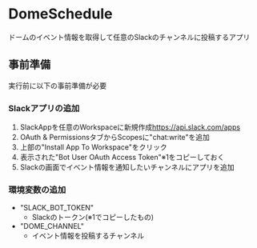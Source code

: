 # DomeSchedule

ドームのイベント情報を取得して任意のSlackのチャンネルに投稿するアプリ

## 事前準備

実行前に以下の事前準備が必要

### Slackアプリの追加

1. SlackAppを任意のWorkspaceに新規作成<https://api.slack.com/apps>
2. OAuth & PermissionsタブからScopesに"chat:write"を追加
3. 上部の"Install App To Workspace"をクリック
4. 表示された"Bot User OAuth Access Token"※1をコピーしておく
5. Slackの画面でイベント情報を通知したいチャンネルにアプリを追加

### 環境変数の追加

- "SLACK_BOT_TOKEN"
  - Slackのトークン(※1でコピーしたもの)
- "DOME_CHANNEL"
  - イベント情報を投稿するチャンネル
